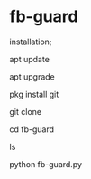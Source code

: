 # fb-guard

installation;

apt update 

apt upgrade 

pkg install git

git clone 

cd fb-guard

ls

python fb-guard.py